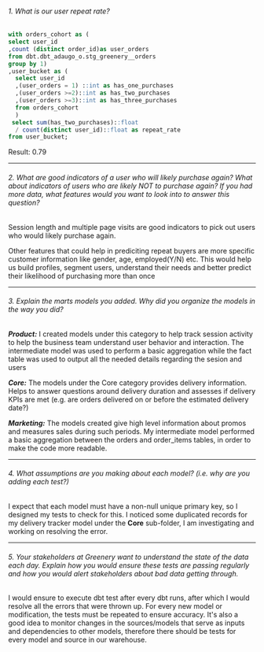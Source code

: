 ###### 1. What is our user repeat rate?

```sql
with orders_cohort as (
select user_id 
,count (distinct order_id)as user_orders
from dbt.dbt_adaugo_o.stg_greenery__orders
group by 1)
,user_bucket as (
  select user_id
  ,(user_orders = 1) ::int as has_one_purchases
  ,(user_orders >=2)::int as has_two_purchases
  ,(user_orders >=3)::int as has_three_purchases
  from orders_cohort
  )
 select sum(has_two_purchases)::float
  / count(distinct user_id)::float as repeat_rate
from user_bucket;

```
Result:  0.79

-----------------------------------------------------------------------------------------------

###### 2. What are good indicators of a user who will likely purchase again? What about indicators of users who are likely NOT to purchase again? If you had more data, what features would you want to look into to answer this question?

Session length and multiple page visits are good indicators to pick out users who would likely purchase again.

Other features that could help in prediciting repeat buyers are more specific customer information like gender, age, employed(Y/N) etc. This would help us build profiles, segment users, understand their needs and better predict their likelihood of purchasing more than once

------------------------------------------------------------------------------------------------

###### 3. Explain the marts models you added. Why did you organize the models in the way you did?

***Product:*** I created models under this category to help track session activity to help the business team understand user behavior and interaction. The intermediate model was used to perform a basic aggregation while the fact table was used to output all the needed details regarding the sesion and users

***Core:*** The models under the Core category provides delivery information. Helps to answer questions around delivery duration and assesses if delivery KPIs are met (e.g. are orders delivered on or before the estimated delivery date?)

***Marketing:*** The models created give high level information about promos and measures sales during such periods. My intermediate model performed a basic aggregation between the orders and order_items tables, in order to make the code more readable.

-------------------------------------------------------------------------------------------------

###### 4. What assumptions are you making about each model? (i.e. why are you adding each test?)

I expect that each model must have a non-null unique primary key, so I designed my tests to check for this. 
I noticed some duplicated records for my delivery tracker model under the **Core** sub-folder, I am investigating and working on resolving the error.

-------------------------------------------------------------------------------------------------

###### 5. Your stakeholders at Greenery want to understand the state of the data each day. Explain how you would ensure these tests are passing regularly and how you would alert stakeholders about bad data getting through.

I would ensure to execute dbt test after every dbt runs, after which I would resolve all the errors that were thrown up. For every new model or modification, the tests must be repeated to ensure accuracy.
It's also a good idea to monitor changes in the sources/models that serve as inputs and dependencies to other models, therefore there should be tests for every model and source in our warehouse.

